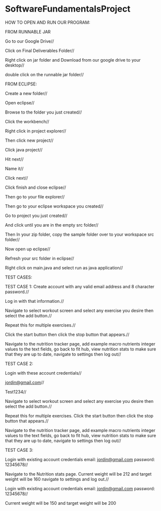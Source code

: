 # SoftwareFundamentalsProject

HOW TO OPEN AND RUN OUR PROGRAM:



FROM RUNNABLE JAR



Go to our Google Drive//

Click on Final Deliverables Folder//

Right click on jar folder and Download from our google drive to your desktop//

double click on the runnable jar folder//



FROM ECLIPSE:


Create a new folder//


Open eclipse//


Browse to the folder you just created//


Click the workbench//


Right click in project explorer//


Then click new project//


Click java project//


Hit next//


Name it//


Click next//


Click finish and close eclipse//


Then go to your file explorer//


Then go to your eclipse workspace you created//


Go to project you just created//


And click until you are in the empty src folder//


Then In your zip folder, copy the sample folder over to your workspace src folder//


Now open up eclipse//


Refresh your src folder in eclipse//


Right click on main.java and select run as java application//



TEST CASES:


TEST CASE 1: 
Create account with any valid email address and 8 character password.//


Log in with that information.//


Navigate to select workout screen and select any exercise you desire then select the add button.//


Repeat this for multiple exercises.//


Click the start button then click the stop button that appears.//


Navigate to the nutrition tracker page, add example macro nutrients integer values to the text fields, go back to fit hub, view nutrition stats to make sure that they are up to date, navigate to settings then log out//



TEST CASE 2:


Login with these account credentials//


jordin@gmail.com//


Test1234//


Navigate to select workout screen and select any exercise you desire then select the add button.//


Repeat this for multiple exercises. Click the start button then click the stop button that appears.//


Navigate to the nutrition tracker page, add example macro nutrients integer values to the text fields, go back to fit hub, view nutrition stats to make sure that they are up to date, navigate to settings then log out//




TEST CASE 3:


Login with existing account credentials email: jordin@gmail.com password: 12345678//



Navigate to the Nutrition stats page. Current weight will be 212 and target weight will be 160 navigate to settings and log out.//



Login with existing account credentials email: jordin@gmail.com password: 12345678//



Current weight will be 150 and target weight will be 200


